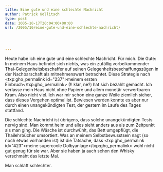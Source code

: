 ```yaml
---
title: Eine gute und eine schlechte Nachricht
author: Patrick Kollitsch
type: post
date: 2005-10-17T20:04:00+00:00
url: /2005/10/eine-gute-und-eine-schlechte-nachricht/




---
```

Heute habe ich eine gute und eine schlechte Nachricht. F&uuml;r mich. Die Gute: In meinem Haus befindet sich nichts, was ein zuf&auml;llig vorbeikommender Thai-Gelegenheitsbeschaffer auf seinen Gelegenheitsbeschaffungsz&uuml;gen in der Nachbarschaft als mitnehmenswert betrachtet. Diese Strategie nach <txp:gho_permalink id="237">meinem ersten Einbruch</txp:gho_permalink> (!! klar, ne?) hat sich bezahlt gemacht. Ich verlasse mein Haus nicht ohne Papiere und allem monet&auml;r verwertbaren Kram. Also nicht viel. Ich war mir schon eine ganze Weile ziemlich sicher, dass dieses Vorgehen optimal ist. Bewiesen werden konnte es aber nur durch einen unangek&uuml;ndigten Test, der gestern im Laufe des Tages stattfand.

Die schlechte Nachricht ist &uuml;brigens, dass solche unangek&uuml;ndigten Tests nervig sind. Man kommt heim und alles sieht anders aus als zum Zeitpunkt als man ging. Die W&auml;sche ist durchw&uuml;hlt, das Bett umgepfl&uuml;gt, die Thailehrb&uuml;cher umsortiert. Was an meinem Selbstbewusstsein nagt (so noch etwas vorhanden ist) ist die Tatsache, dass <txp:gho_permalink id="423">meine supercoole Dolbyanlage</txp:gho_permalink> wohl nicht gut genug f&uuml;r sie war. Aber sie haben ja auch schon den Whisky verschm&auml;ht das letzte Mal.

Man schl&auml;ft schlechter.